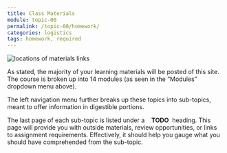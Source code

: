 ```yaml
---
title: Class Materials
module: topic-00
permalink: /topic-00/homework/
categories: logistics
tags: homework, required
---
```


<div class="divider-heading"></div>


<img src="../img/materials-nav-example.gif" alt="locations of materials links" title="Materials Navigation" />

As stated, the majority of your learning materials will be posted of this site. The course is broken up into 14 modules (as seen in the “Modules” dropdown menu above).

The left navigation menu further breaks up these topics into sub-topics, meant to offer information in digestible portions.

The last page of each sub-topic is listed under a <span style="white-space:nowrap">&nbsp;&nbsp;<i class="fas fa-check-square" aria-hidden="true"></i> <b>TODO</b>&nbsp;</span> heading. This page will provide you with outside materials, review opportunities, or links to assignment requirements. Effectively, it should help you gauge what you should have comprehended from the sub-topic.
